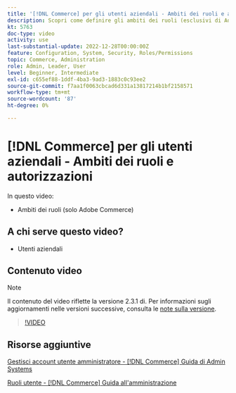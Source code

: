 ```yaml
---
title: '[!DNL Commerce] per gli utenti aziendali - Ambiti dei ruoli e autorizzazioni'
description: Scopri come definire gli ambiti dei ruoli (esclusivi di Adobe Commerce) e le autorizzazioni associate per sito o store.
kt: 5763
doc-type: video
activity: use
last-substantial-update: 2022-12-28T00:00:00Z
feature: Configuration, System, Security, Roles/Permissions
topic: Commerce, Administration
role: Admin, Leader, User
level: Beginner, Intermediate
exl-id: c655ef88-1ddf-4ba3-9ad3-1883c0c93ee2
source-git-commit: f7aa1f0063cbcad6d331a13817214b1bf2158571
workflow-type: tm+mt
source-wordcount: '87'
ht-degree: 0%

---
```


# [!DNL Commerce] per gli utenti aziendali - Ambiti dei ruoli e autorizzazioni

In questo video:

- Ambiti dei ruoli (solo Adobe Commerce)

## A chi serve questo video?

- Utenti aziendali

## Contenuto video

>[!NOTE]
>
>Il contenuto del video riflette la versione 2.3.1 di. Per informazioni sugli aggiornamenti nelle versioni successive, consulta le [note sulla versione](https://experienceleague.adobe.com/docs/commerce-operations/release/notes/overview.html?lang=it).

>[!VIDEO](https://video.tv.adobe.com/v/330046?quality=12&learn=on&captions=ita)

## Risorse aggiuntive

[Gestisci account utente amministratore - [!DNL Commerce] Guida di Admin Systems](https://experienceleague.adobe.com/docs/commerce-admin/systems/user-accounts/permissions-users-all.html?lang=it)

[Ruoli utente - [!DNL Commerce] Guida all&#39;amministrazione](https://experienceleague.adobe.com/docs/commerce-admin/systems/user-accounts/permissions-user-roles.html?lang=it)
